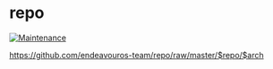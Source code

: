 # repo

[![Maintenance](https://img.shields.io/maintenance/yes/2021.svg)]()

https://github.com/endeavouros-team/repo/raw/master/$repo/$arch
